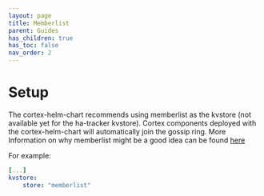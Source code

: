 ```yaml
---
layout: page
title: Memberlist
parent: Guides
has_children: true
has_toc: false
nav_order: 2
---
```

# Setup

The cortex-helm-chart recommends using memberlist as the kvstore (not available yet for the ha-tracker kvstore). Cortex components deployed with the cortex-helm-chart will automatically join the gossip ring. More Information on why memberlist might be a good idea can be found [here](https://grafana.com/blog/2020/03/25/how-were-using-gossip-to-improve-cortex-and-loki-availability/)

For example:

```yaml
[...]
kvstore:
    store: "memberlist"
```
